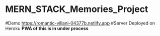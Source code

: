 # MERN_STACK_Memories_Project
#Demo
https://romantic-villani-04377b.netlify.app
#Server Deployed on Heroku
**PWA of this is in under process**
